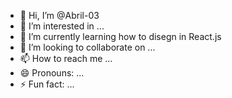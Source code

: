 - 👋 Hi, I’m @Abril-03
- 👀 I’m interested in ...
- 🌱 I’m currently learning how to disegn in React.js 
- 💞️ I’m looking to collaborate on ...
- 📫 How to reach me ...
- 😄 Pronouns: ...
- ⚡ Fun fact: ...

<!---
Abril-03/Abril-03 is a ✨ special ✨ repository because its `README.md` (this file) appears on your GitHub profile.
You can click the Preview link to take a look at your changes.
--->
